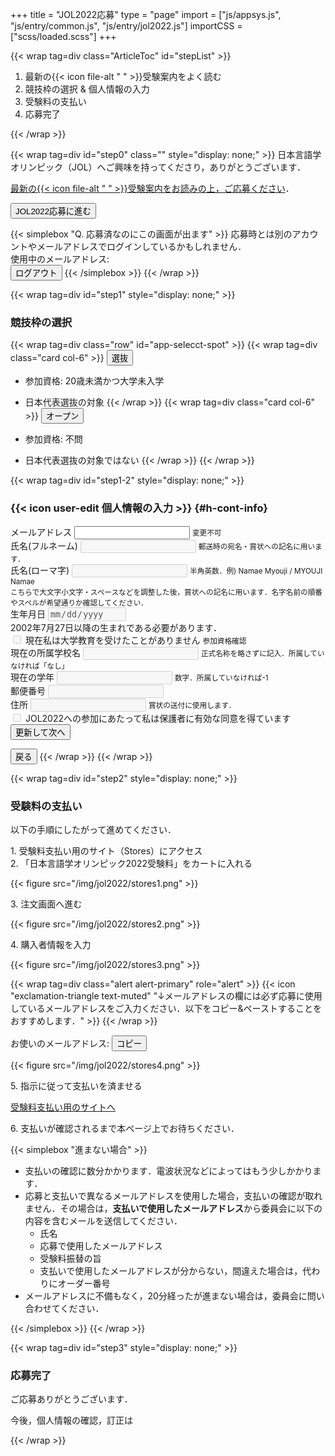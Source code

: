 +++
title = "JOL2022応募"
type = "page"
import = ["js/appsys.js", "js/entry/common.js", "js/entry/jol2022.js"]
importCSS = ["scss/loaded.scss"]
+++

{{< wrap tag=div class="ArticleToc" id="stepList" >}}

1. 最新の{{< icon file-alt " " >}}受験案内をよく読む
1. 競技枠の選択 & 個人情報の入力
1. 受験料の支払い
1. 応募完了

{{< /wrap >}}

{{< wrap tag=div id="step0" class="" style="display: none;" >}}
日本言語学オリンピック（JOL）へご興味を持ってくださり，ありがとうございます．

[最新の{{< icon file-alt " " >}}受験案内をお読みの上，ご応募ください](/application/)．

<button onclick="proceed(0, 1)" id="proceed" class="btn btn-template-primary">JOL2022応募に進む</button>

<button id="mainmenu" onclick="transitionToMainmenu()" class="btn btn-primary text-decoration-none" style="display: none;">過去の成績参照</button>

{{< simplebox "Q. 応募済なのにこの画面が出ます" >}}
応募時とは別のアカウントやメールアドレスでログインしているかもしれません．  
使用中のメールアドレス: <span class="user-email"></span>  
<button id="logout" onclick="logout()" class="btn btn-danger">ログアウト</button>
{{< /simplebox >}}
{{< /wrap >}}

{{< wrap tag=div id="step1" style="display: none;" >}}

### 競技枠の選択

{{< wrap tag=div class="row" id="app-selecct-spot" >}}
{{< wrap tag=div class="card col-6" >}}
<button id="select-spot-flag" onclick="updateSpot('flag')" class="btn btn-template-main w-100"><i class="fas fa-flag fa-fw"></i>選抜</button>

- 参加資格: 20歳未満かつ大学未入学
- 日本代表選抜の対象
{{< /wrap >}}
{{< wrap tag=div class="card col-6" >}}
<button id="select-spot-award" onclick="updateSpot('award')" class="btn btn-template-main w-100"><i class="fas fa-circle-notch fa-fw"></i>オープン</button>

- 参加資格: 不問
- 日本代表選抜の対象ではない
{{< /wrap >}}
{{< /wrap >}}

{{< wrap tag=div id="step1-2" style="display: none;" >}}

### {{< icon user-edit 個人情報の入力 >}} {#h-cont-info}

<div id="app-cont-info" class="mb-4">
    <form onsubmit="infoSubmit(); return false;" class="needs-validation">
    <!-- <form onsubmit="proceed(1,2); return false;" class="needs-validation"> -->
        <input disabled id="input-spot" hidden>
        <div class="form-group">
          <label for="input-email">メールアドレス</label>
          <input readonly type="email" class="form-control user-email" id="input-email" aria-describedby="input-emailHelp">
          <small id="input-emailHelp" class="form-text text-muted">変更不可</small>
        </div>
        <div class="form-group was-validated">
          <label for="input-name">氏名(フルネーム)</label>
          <input disabled required class="form-control" id="input-name">
          <small id="input-name-roman-help" class="form-text text-muted">郵送時の宛名・賞状への記名に用います．</small>
        </div>
        <div class="form-group was-validated">
            <label for="input-name-roman">氏名(ローマ字)</label>
            <input disabled required pattern="^[0-9A-Za-z\s]+$" class="form-control" id="input-name-roman" aria-describedby="input-name-roman-help">
            <small id="input-name-roman-help" class="form-text text-muted">半角英数．例) Namae Myouji / MYOUJI Namae<br>こちらで大文字小文字・スペースなどを調整した後，賞状への記名に用います．名字名前の順番やスペルが希望通りか確認してください．</small>
        </div>
        <div id="form-birthdate" class="form-group was-validated">
            <label for="input-birthdate">生年月日</label>
            <input disabled required min="2002-07-27" type="date" class="form-control" id="input-birthdate">
            <div class="invalid-feedback">2002年7月27日以降の生まれである必要があります．</div>
        </div>
        <div class="form-group was-validated spot-award-delete">
            <div class="form-check">
                <input disabled required type="checkbox" class="form-check-input" id="input-pre-university" aria-describedby="input-pre-university-help">
                <label class="form-check-label" for="input-pre-university">現在私は大学教育を受けたことがありません</label>
                <small id="input-pre-university-help" class="form-text text-muted">参加資格確認</small>
            </div>
        </div>
        <div class="form-group was-validated spot-award-delete">
            <label for="input-school-name">現在の所属学校名</label>
            <input disabled required type="text" class="form-control" id="input-school-name" aria-describedby="input-school-name-help">
            <small id="input-school-name-help" class="form-text text-muted">正式名称を略さずに記入．所属していなければ「なし」</small>
        </div>
        <div class="form-group was-validated spot-award-delete">
            <label for="input-grade">現在の学年</label>
            <input disabled required type="number" class="form-control" id="input-grade" aria-describedby="input-grade-help">
            <small id="input-grade-help" class="form-text text-muted">数字．所属していなければ-1</small>
        </div>
        <div class="form-group was-validated">
            <label for="input-zipcode">郵便番号</label>
            <input disabled required pattern="^[0-9]+$" class="form-control" id="input-zipcode" aria-describedby="input-zipcode-help">
            <small id="input-zipcode-help" class="form-text text-muted"></small>
        </div>
        <div class="form-group was-validated">
            <label for="input-address">住所</label>
            <input disabled required class="form-control" id="input-address" aria-describedby="input-address-help">
            <small id="input-address-help" class="form-text text-muted">賞状の送付に使用します．</small>
        </div>
        <div class="form-group was-validated spot-award-delete">
            <div class="form-check">
                <input required disabled type="checkbox" class="form-check-input" id="input-pa" aria-describedby="input-pa-help">
                <label class="form-check-label" for="input-pa">JOL2022への参加にあたって私は保護者に有効な同意を得ています</label>
            </div>
        </div>
        <button id="update-info" type="submit" class="btn btn-template-primary w-100">更新して次へ</button>
      </form>
</div>
<button class="btn btn-template-main" onclick="proceed(1,0)">戻る</button>
{{< /wrap >}}
{{< /wrap >}}

{{< wrap tag=div id="step2" style="display: none;" >}}

### 受験料の支払い

以下の手順にしたがって進めてください．

1\. 受験料支払い用のサイト（Stores）にアクセス  
2\. 「日本言語学オリンピック2022受験料」をカートに入れる

{{< figure src="/img/jol2022/stores1.png" >}}

3\. 注文画面へ進む

{{< figure src="/img/jol2022/stores2.png" >}}

4\. 購入者情報を入力

{{< figure src="/img/jol2022/stores3.png" >}}

{{< wrap tag=div class="alert alert-primary" role="alert" >}}
{{< icon "exclamation-triangle text-muted" "↓メールアドレスの欄には必ず応募に使用しているメールアドレスをご入力ください．以下をコピー&ペーストすることをおすすめします．" >}}
{{< /wrap >}}

お使いのメールアドレス: <span class="unmot"><span class="user-email"></span><button id="copy" class="btn btn-template-primary d-inline-block btn-small ms-3" data-bs-toggle="tooltip" data-bs-placement="right"><i class="fas fa-clipboard fa-fw"></i>コピー</button></span>

{{< figure src="/img/jol2022/stores4.png" >}}

5\. 指示に従って支払いを済ませる

<a class='btn btn-template-main' href="https://iolingjapan.stores.jp/items/5f8bb7180850a00ec7c6a0bd" target="_blank">受験料支払い用のサイトへ</a>

6\. 支払いが確認されるまで本ページ上でお待ちください．

{{< simplebox "進まない場合" >}}

- 支払いの確認に数分かかります．電波状況などによってはもう少しかかります．
- 応募と支払いで異なるメールアドレスを使用した場合，支払いの確認が取れません．その場合は，**支払いで使用したメールアドレス**から委員会に以下の内容を含むメールを送信してください．
  - 氏名
  - 応募で使用したメールアドレス
  - 受験料振替の旨
  - 支払いで使用したメールアドレスが分からない，間違えた場合は，代わりにオーダー番号
- メールアドレスに不備もなく，20分経ったが進まない場合は，委員会に問い合わせてください．

{{< /simplebox >}}
{{< /wrap >}}

{{< wrap tag=div id="step3" style="display: none;" >}}

### 応募完了

ご応募ありがとうございます．

今後，個人情報の確認，訂正は

{{< /wrap >}}

<script src="https://cdn.jsdelivr.net/npm/clipboard@2.0.8/dist/clipboard.min.js"></script>
